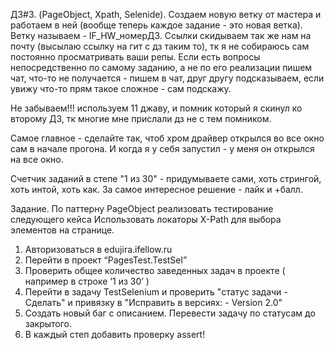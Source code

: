 ДЗ#3. (PageObject, Xpath, Selenide).
Создаем новую ветку от мастера и работаем в ней (вообще теперь каждое задание - это новая ветка).
Ветку называем - IF_HW_номерДЗ.
Ссылки скидываем так же нам на почту (высылаю ссылку на гит с дз таким то), тк я не собираюсь сам постоянно просматривать ваши репы.
Если есть вопросы непосредственно по самому заданию, а не по его реализации пишем чат, что-то не получается - пишем в чат, друг другу подсказываем, если увижу что-то прям такое сложное - сам подскажу.

Не забываем!!! используем 11 джаву, и помник который я скинул ко второму ДЗ, тк многие мне прислали дз не с тем помником.

Самое главное - сделайте так, чтоб хром драйвер открылся во все окно сам в начале прогона. И когда я у себя запустил - у меня он открылся на все окно.

Счетчик заданий в степе "1 из 30" - придумываете сами, хоть стрингой, хоть интой, хоть как. За самое интересное решение - лайк и +балл.

Задание.
По паттерну PageObject реализовать тестирование следующего кейса
Использовать локаторы X-Path для выбора элементов на странице.

1. Авторизоваться в edujira.ifellow.ru
2. Перейти в проект “PagesTest.TestSel”
3. Проверить общее количество заведенных задач в проекте ( например в  строке ‘1 из 30’ )
4. Перейти в задачу TestSelenium и проверить "статус задачи - Сделать" и привязку в
   "Исправить в версиях: - Version 2.0"
5. Создать новый баг с описанием. Перевести задачу по статусам до закрытого.
6. В каждый степ добавить проверку assert!